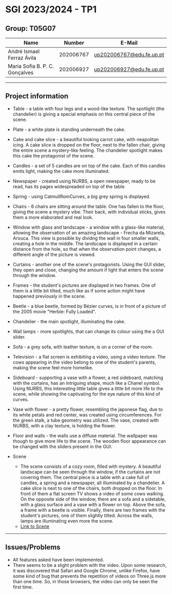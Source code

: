 # SGI 2023/2024 - TP1

## Group: T05G07

| Name                           | Number    | E-Mail                   |
| ------------------------------ | --------- | ------------------------ |
| André Ismael Ferraz Ávila      | 202006767 | up202006767@edu.fe.up.pt |
| Maria Sofia B. P. C. Gonçalves | 202006927 | up202006927@edu.fe.up.pt |

---

## Project information  

 - Table - a table with four legs and a wood-like texture. The spotlight (the chandelier) is giving a special emphasis on this central piece of the scene.
 - Plate - a white plate is standing underneath the cake.
 - Cake and cake slice - a beautiful looking carrot cake, with neapolitan icing. A cake slice is dropped on the floor, next to the fallen chair, giving the entire scene a mystery-like feeling. The chandelier spotlight makes this cake the protagonist of the scene.
 - Candles - a set of 5 candles are on top of the cake. Each of this candles emits light, making the cake more illuminated.
 - Newspaper - created using NURBS, a open newspaper, ready to be read, has its pages widespreaded on top of the table. 
 - Spring - using CatmullRomCurves, a big grey spring is displayed.
 - Chairs - 6 chairs are sitting around the table. One has fallen to the floor, giving the scene a mystery vibe. Their back, with individual sticks, gives them a more elaborated and real look.
 - Window with glass and landscape - a window with a glass-like material, allowing the observation of an amazing landscape - Frecha da Mizarela, Arouca. This view is possible by dividng the wall in four smaller walls, creating a hole in the middle. The landscape is displayed in a certain distance from the hole, so that when the observation point changes, a different angle of the picture is viewed. 
 - Curtains - another one of the scene's protagonists. Using the GUI slider, they open and close, changing the amount if light that enters the scene through the window.
 - Frames - the student's pictures are displayed in two frames. One of them is a little bit tilted, much like as if some action might have happened previously in the scene.
 - Beetle - a blue beetle, formed by Bézier curves, is in front of a picture of the 2005 movie "Herbie: Fully Loaded".
 - Chandelier - the main spotlight, illuminating the cake.
 - Wall lamps - more spotlights, that can change its colour using the a GUI slider.
 - Sofa - a grey sofa, with leather texture, is on a corner of the room. 
 - Television - a flat screen is exhibiting a video, using a video texture. The cows appearing in the video belong to one of the student's parents, making the scene feel more homelike.
 - Sideboard - supporting a vase with a flower, a red sideboard, matching with the curtains, has an intriguing shape, much like a Chanel symbol. Using NURBS, this interesting little table gives a little bit more life to the scene, while showing the captivating for the eye nature of this kind of curves.
 - Vase with flower - a pretty flower, resembling the japonese flag, due to its white petals and red center, was created using circumferences. For the green stalk, a tube geometry was utilized. The vase, created with NURBS, with a clay texture, is holding the flower.
 - Floor and walls - the walls use a diffuse material. The wallpaper was though to give more life to the scene. The wooden floor appearance can be changed with the sliders present in the GUI.



-   Scene
    -   The scene consists of a cozy room, filled with mystery. A beautiful landscape can be seen through the window, if the curtains are not covering them. The central piece is a table with a cake full of candles, a spring and a newspaper, all illuminated by a chandelier. A cake slice is next to one of the chairs, both dropped on the floor. In front of them a flat screen TV shows a video of some cows walking. On the opposite side of the window, there are a sofa and a sidetable, with a glass surface and a vase with a flower on top. Above the sofa, a frame with a beetle is visible. Finally, there are two frames with the student's pictures, one of them slightly tilted. Across the walls, lamps are illuminating even more the scene.
    -  [Link to Scene](/tp1/)

---

## Issues/Problems

-   All features asked have been implemented.
-   There seems to be a slight problem with the video. Upon some research, it was discovered that Safari and Google Chrome, unlike Firefox, have some kind of bug that prevents the repetition of videos on Three.js more than one time. So, in those browsers, the video can only be seen the first time.
